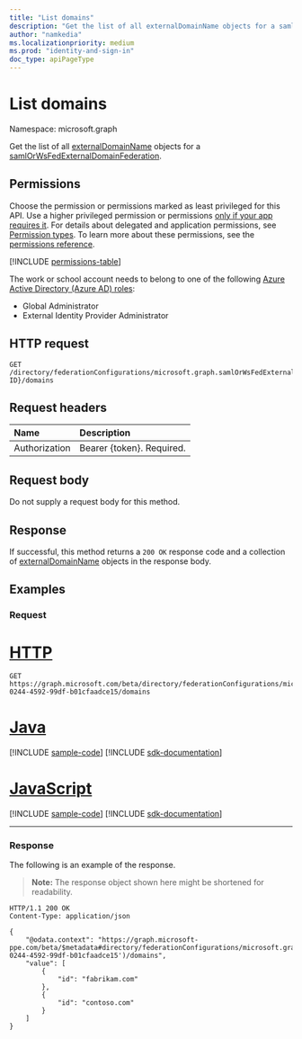 ```yaml
---
title: "List domains"
description: "Get the list of all externalDomainName objects for a samlOrWsFedExternalDomainFederation."
author: "namkedia"
ms.localizationpriority: medium
ms.prod: "identity-and-sign-in"
doc_type: apiPageType
---
```


# List domains
Namespace: microsoft.graph

Get the list of all [externalDomainName](../resources/externaldomainname.md) objects for a [samlOrWsFedExternalDomainFederation](../resources/samlorwsfedexternaldomainfederation.md).

## Permissions

Choose the permission or permissions marked as least privileged for this API. Use a higher privileged permission or permissions [only if your app requires it](/graph/permissions-overview#best-practices-for-using-microsoft-graph-permissions). For details about delegated and application permissions, see [Permission types](/graph/permissions-overview#permission-types). To learn more about these permissions, see the [permissions reference](/graph/permissions-reference).

<!-- { "blockType": "permissions", "name": "samlorwsfedexternaldomainfederation_list_domains" } -->
[!INCLUDE [permissions-table](../includes/permissions/samlorwsfedexternaldomainfederation-list-domains-permissions.md)]

The work or school account needs to belong to one of the following [Azure Active Directory (Azure AD) roles](/azure/active-directory/roles/permissions-reference):

* Global Administrator
* External Identity Provider Administrator

## HTTP request

<!-- {
  "blockType": "ignored"
}
-->

``` http
GET /directory/federationConfigurations/microsoft.graph.samlOrWsFedExternalDomainFederation/{samlOrWsFedExternalDomainFederation ID}/domains
```

## Request headers

|Name|Description|
|:---|:---|
|Authorization|Bearer {token}. Required.|

## Request body

Do not supply a request body for this method.

## Response

If successful, this method returns a `200 OK` response code and a collection of [externalDomainName](../resources/externaldomainname.md) objects in the response body.

## Examples

### Request


# [HTTP](#tab/http)
<!-- {
  "blockType": "request",
  "name": "list_externaldomainname"
}
-->

``` http
GET https://graph.microsoft.com/beta/directory/federationConfigurations/microsoft.graph.samlOrWsFedExternalDomainFederation/f1e11a04-0244-4592-99df-b01cfaadce15/domains
```

# [Java](#tab/java)
[!INCLUDE [sample-code](../includes/snippets/java/list-externaldomainname-java-snippets.md)]
[!INCLUDE [sdk-documentation](../includes/snippets/snippets-sdk-documentation-link.md)]

# [JavaScript](#tab/javascript)
[!INCLUDE [sample-code](../includes/snippets/javascript/list-externaldomainname-javascript-snippets.md)]
[!INCLUDE [sdk-documentation](../includes/snippets/snippets-sdk-documentation-link.md)]

---

### Response

The following is an example of the response.
>**Note:** The response object shown here might be shortened for readability.
<!-- {
  "blockType": "response",
  "truncated": true,
  "@odata.type": "Collection(microsoft.graph.externalDomainName)"
}
-->

``` http
HTTP/1.1 200 OK
Content-Type: application/json

{
    "@odata.context": "https://graph.microsoft-ppe.com/beta/$metadata#directory/federationConfigurations/microsoft.graph.samlOrWsFedExternalDomainFederation('f1e11a04-0244-4592-99df-b01cfaadce15')/domains",
    "value": [
        {
            "id": "fabrikam.com"
        },
        {
            "id": "contoso.com"
        }
    ]
}
```
